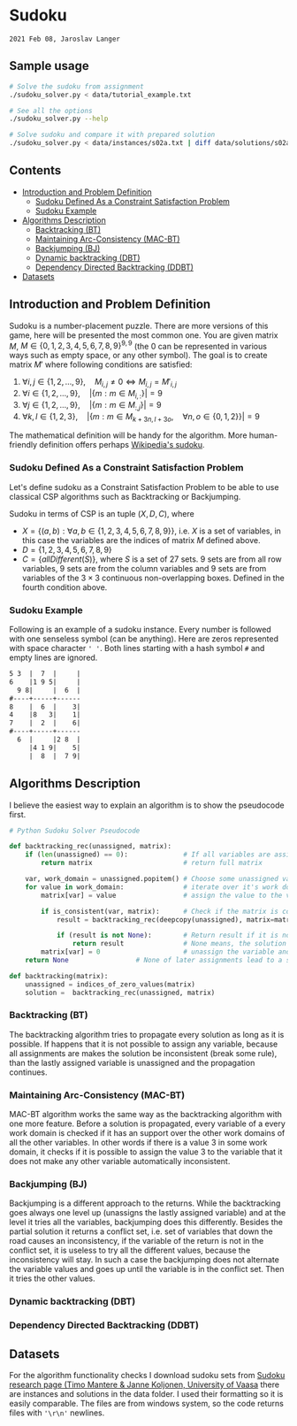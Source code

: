 # Sudoku

`2021 Feb 08, Jaroslav Langer`

## Sample usage

```sh
# Solve the sudoku from assignment
./sudoku_solver.py < data/tutorial_example.txt

# See all the options
./sudoku_solver.py --help

# Solve sudoku and compare it with prepared solution
./sudoku_solver.py < data/instances/s02a.txt | diff data/solutions/s02a_s.txt - | cat -t
```

## Contents

<!-- TOC GFM -->

* [Introduction and Problem Definition](#introduction-and-problem-definition)
    * [Sudoku Defined As a Constraint Satisfaction Problem](#sudoku-defined-as-a-constraint-satisfaction-problem)
    * [Sudoku Example](#sudoku-example)
* [Algorithms Description](#algorithms-description)
    * [Backtracking (BT)](#backtracking-bt)
    * [Maintaining Arc-Consistency (MAC-BT)](#maintaining-arc-consistency-mac-bt)
    * [Backjumping (BJ)](#backjumping-bj)
    * [Dynamic backtracking (DBT)](#dynamic-backtracking-dbt)
    * [Dependency Directed Backtracking (DDBT)](#dependency-directed-backtracking-ddbt)
* [Datasets](#datasets)

<!-- /TOC -->

## Introduction and Problem Definition

Sudoku is a number-placement puzzle. There are more versions of this game, here will be presented the most common one. You are given matrix $M$, $M \in \{0,1,2,3,4,5,6,7,8,9\}^{9,9}$ (the $0$ can be represented in various ways such as empty space, or any other symbol). The goal is to create matrix $M'$ where following conditions are satisfied: 

1) $\forall i,j \in \{1,2, \dots, 9\},\quad M_{i,j} \neq 0 \iff M_{i,j} = M'_{i,j}$
2) $\forall i \in \{1,2, \dots, 9\},\quad |\{m: m \in M_{i,:}\}| = 9$
3) $\forall j \in \{1,2, \dots, 9\},\quad |\{m: m \in M_{:,j}\}| = 9$
4) $\forall k,l \in \{1,2,3\},\quad |\{m: m \in M_{k+3n,l+3o},\quad \forall n,o \in \{0,1,2\} \}| = 9$

The mathematical definition will be handy for the algorithm. More human-friendly definition offers perhaps [Wikipedia's sudoku](https://en.wikipedia.org/wiki/Sudoku).

### Sudoku Defined As a Constraint Satisfaction Problem

Let's define sudoku as a Constraint Satisfaction Problem to be able to use classical CSP algorithms such as Backtracking or Backjumping.

Sudoku in terms of CSP is an tuple $(X, D, C)$, where

* $X = \{(a,b): \forall a,b \in \{1,2,3,4,5,6,7,8,9\}\}$, i.e. $X$ is a set of variables, in this case the variables are the indices of matrix $M$ defined above.
* $D = \{1,2,3,4,5,6,7,8,9\}$
* $C = \{allDifferent(S)\}$, where $S$ is a set of $27$ sets. $9$ sets are from all row variables, $9$ sets are from the column variables and $9$ sets are from variables of the $3 \times 3$ continuous non-overlapping boxes. Defined in the fourth condition above.

### Sudoku Example

Following is an example of a sudoku instance. Every number is followed with one senseless symbol (can be anything). Here are zeros represented with space character `' '`. Both lines starting with a hash symbol `#` and empty lines are ignored.

```txt
5 3  |  7  |     |
6    |1 9 5|     |
  9 8|     |  6  |
#----+-----+------
8    |  6  |    3|
4    |8   3|    1|
7    |  2  |    6|
#----+-----+------
  6  |     |2 8  |
     |4 1 9|    5|
     |  8  |  7 9|
```

## Algorithms Description

I believe the easiest way to explain an algorithm is to show the pseudocode first.

```py
# Python Sudoku Solver Pseudocode

def backtracking_rec(unassigned, matrix):
    if (len(unassigned) == 0):              # If all variables are assigned
        return matrix                       # return full matrix

    var, work_domain = unassigned.popitem() # Choose some unassigned variable
    for value in work_domain:               # iterate over it's work domain
        matrix[var] = value                 # assign the value to the variable

        if is_consistent(var, matrix):      # Check if the matrix is consistent
            result = backtracking_rec(deepcopy(unassigned), matrix=matrix)

            if (result is not None):        # Return result if it is not None,
                return result               # None means, the solution was not found
        matrix[var] = 0                     # unassign the variable and continue
    return None                 # None of later assignments lead to a solution

def backtracking(matrix):
    unassigned = indices_of_zero_values(matrix)
    solution =  backtracking_rec(unassigned, matrix)
```

### Backtracking (BT)

The backtracking algorithm tries to propagate every solution as long as it is possible. If happens that it is not possible to assign any variable, because all assignments are makes the solution be inconsistent (break some rule), than the lastly assigned variable is unassigned and the propagation continues.

### Maintaining Arc-Consistency (MAC-BT)

MAC-BT algorithm works the same way as the backtracking algorithm with one more feature. Before a solution is propagated, every variable of a every work domain is checked if it has an support over the other work domains of all the other variables. In other words if there is a value 3 in some work domain, it checks if it is possible to assign the value 3 to the variable that it does not make any other variable automatically inconsistent.

### Backjumping (BJ)

Backjumping is a different approach to the returns. While the backtracking goes always one level up (unassigns the lastly assigned variable) and at the level it tries all the variables, backjumping does this differently. Besides the partial solution it returns a conflict set, i.e. set of variables that down the road causes an inconsistency, if the variable of the return is not in the conflict set, it is useless to try all the different values, because the inconsistency will stay. In such a case the backjumping does not alternate the variable values and goes up until the variable is in the conflict set. Then it tries the other values.

### Dynamic backtracking (DBT)

### Dependency Directed Backtracking (DDBT)

## Datasets

For the algorithm functionality checks I download sudoku sets from [Sudoku research page (Timo Mantere & Janne Koljonen, University of Vaasa](http://lipas.uwasa.fi/~timan/sudoku/) there are instances and solutions in the data folder. I used their formatting so it is easily comparable. The files are from windows system, so the code returns files with `'\r\n'` newlines.

